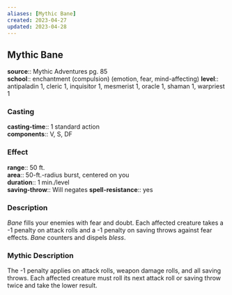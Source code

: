 ```yaml
---
aliases: [Mythic Bane]
created: 2023-04-27
updated: 2023-04-28
---
```


## Mythic Bane

**source**:: Mythic Adventures pg. 85  
**school**:: enchantment (compulsion) (emotion, fear, mind-affecting)
**level**:: antipaladin 1, cleric 1, inquisitor 1, mesmerist 1, oracle 1, shaman 1, warpriest 1

### Casting

**casting-time**:: 1 standard action  
**components**:: V, S, DF

### Effect

**range**:: 50 ft.  
**area**:: 50-ft.-radius burst, centered on you  
**duration**:: 1 min./level  
**saving-throw**:: Will negates
**spell-resistance**:: yes

### Description

*Bane* fills your enemies with fear and doubt. Each affected creature takes a -1 penalty on attack rolls and a -1 penalty on saving throws against fear effects. *Bane* counters and dispels *bless*.

### Mythic Description

The -1 penalty applies on attack rolls, weapon damage rolls, and all saving throws. Each affected creature must roll its next attack roll or saving throw twice and take the lower result.

